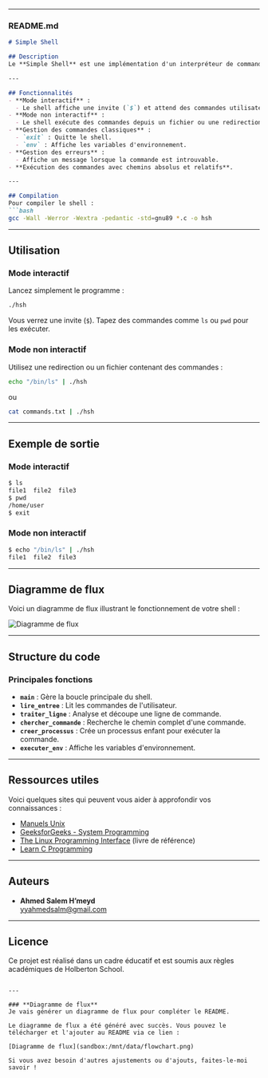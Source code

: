 
---

### **README.md**

```markdown
# Simple Shell

## Description
Le **Simple Shell** est une implémentation d'un interpréteur de commandes Unix de base. Ce projet a été réalisé dans le cadre de la formation en développement à Holberton School. L'objectif principal est de comprendre et d'appliquer des concepts clés de programmation système en C.

---

## Fonctionnalités
- **Mode interactif** :
  - Le shell affiche une invite (`$`) et attend des commandes utilisateur.
- **Mode non interactif** :
  - Le shell exécute des commandes depuis un fichier ou une redirection.
- **Gestion des commandes classiques** :
  - `exit` : Quitte le shell.
  - `env` : Affiche les variables d'environnement.
- **Gestion des erreurs** :
  - Affiche un message lorsque la commande est introuvable.
- **Exécution des commandes avec chemins absolus et relatifs**.

---

## Compilation
Pour compiler le shell :
```bash
gcc -Wall -Werror -Wextra -pedantic -std=gnu89 *.c -o hsh
```

---

## Utilisation
### Mode interactif
Lancez simplement le programme :
```bash
./hsh
```
Vous verrez une invite (`$`). Tapez des commandes comme `ls` ou `pwd` pour les exécuter.

### Mode non interactif
Utilisez une redirection ou un fichier contenant des commandes :
```bash
echo "/bin/ls" | ./hsh
```
ou
```bash
cat commands.txt | ./hsh
```

---

## Exemple de sortie
### Mode interactif
```bash
$ ls
file1  file2  file3
$ pwd
/home/user
$ exit
```

### Mode non interactif
```bash
$ echo "/bin/ls" | ./hsh
file1  file2  file3
```

---

## Diagramme de flux
Voici un diagramme de flux illustrant le fonctionnement de votre shell :

![Diagramme de flux](flowchart.png)

---

## Structure du code
### Principales fonctions
- **`main`** : Gère la boucle principale du shell.
- **`lire_entree`** : Lit les commandes de l'utilisateur.
- **`traiter_ligne`** : Analyse et découpe une ligne de commande.
- **`chercher_commande`** : Recherche le chemin complet d'une commande.
- **`creer_processus`** : Crée un processus enfant pour exécuter la commande.
- **`executer_env`** : Affiche les variables d'environnement.

---

## Ressources utiles
Voici quelques sites qui peuvent vous aider à approfondir vos connaissances :
- [Manuels Unix](https://man7.org/linux/man-pages/)
- [GeeksforGeeks - System Programming](https://www.geeksforgeeks.org/system-programming/)
- [The Linux Programming Interface](http://man7.org/tlpi/) (livre de référence)
- [Learn C Programming](https://www.learn-c.org/)

---

## Auteurs
- **Ahmed Salem H’meyd**  
  [yyahmedsalm@gmail.com](mailto:yyahmedsalm@gmail.com)

---

## Licence
Ce projet est réalisé dans un cadre éducatif et est soumis aux règles académiques de Holberton School.
```

---

### **Diagramme de flux**
Je vais générer un diagramme de flux pour compléter le README.

Le diagramme de flux a été généré avec succès. Vous pouvez le télécharger et l'ajouter au README via ce lien :

[Diagramme de flux](sandbox:/mnt/data/flowchart.png)

Si vous avez besoin d'autres ajustements ou d'ajouts, faites-le-moi savoir !
